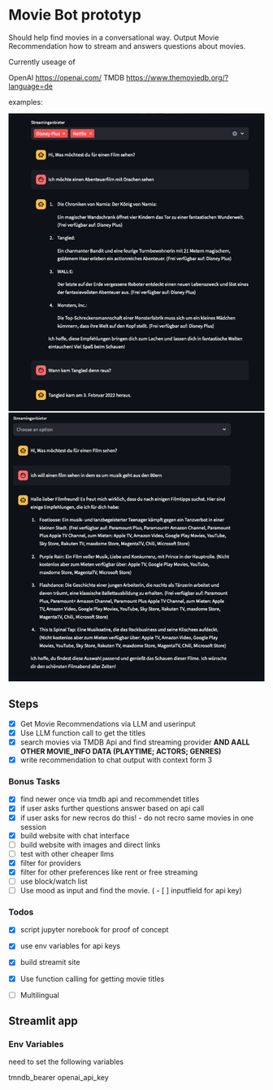 # Movie Bot prototyp

Should help find movies in a conversational way.
Output Movie Recommendation how to stream and answers questions about movies.

Currently useage of

OpenAI https://openai.com/
TMDB https://www.themoviedb.org/?language=de

examples:

![emaple 1](examples/example1.png)
![emaple 2](examples/example2.png)

## Steps

- [X] Get Movie Recommendations via LLM and userinput
- [X]  Use LLM function call to get the titles 
- [X]  search movies via TMDB Api and find streaming provider **AND AALL OTHER MOVIE_INFO DATA (PLAYTIME; ACTORS; GENRES)**
- [X]  write recommendation to chat output with context form 3

### Bonus Tasks
- [X] find newer once via tmdb api and recommendet titles
- [X] if user asks further questions answer based on api call
- [X] if user asks for new recros do this! - do not recro same movies in one session
- [X] build website with chat interface
- [ ] build website with images and direct links
- [ ] test with other cheaper llms
- [X] filter for providers
- [X] filter for other preferences like rent or free streaming
- [ ] use block/watch list
- [ ] Use mood as input and find the movie. 
( - [ ] inputfield for api key)

### Todos

- [X] script jupyter norebook for proof of concept
- [X] use env variables for api keys 
- [X] build streamit site
- [X] Use function calling for getting movie titles
- [ ] Multilingual


## Streamlit app

### Env Variables

need to set the following variables

tmndb_bearer
openai_api_key


</br> </br> </br> </br> </br> 


